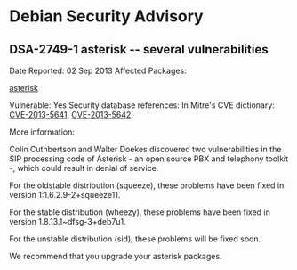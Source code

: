 
Debian Security Advisory
========================


DSA-2749-1 asterisk -- several vulnerabilities
----------------------------------------------



Date Reported:
02 Sep 2013
Affected Packages:

[asterisk](https://packages.debian.org/src:asterisk)

Vulnerable:
Yes
Security database references:
In Mitre's CVE dictionary: [CVE-2013-5641](https://security-tracker.debian.org/tracker/CVE-2013-5641), [CVE-2013-5642](https://security-tracker.debian.org/tracker/CVE-2013-5642).  

More information:

Colin Cuthbertson and Walter Doekes discovered two vulnerabilities in
the SIP processing code of Asterisk - an open source PBX and telephony
toolkit -, which could result in denial of service.


For the oldstable distribution (squeeze), these problems have been fixed in
version 1:1.6.2.9-2+squeeze11.


For the stable distribution (wheezy), these problems have been fixed in
version 1.8.13.1~dfsg-3+deb7u1.


For the unstable distribution (sid), these problems will be fixed soon.


We recommend that you upgrade your asterisk packages.






